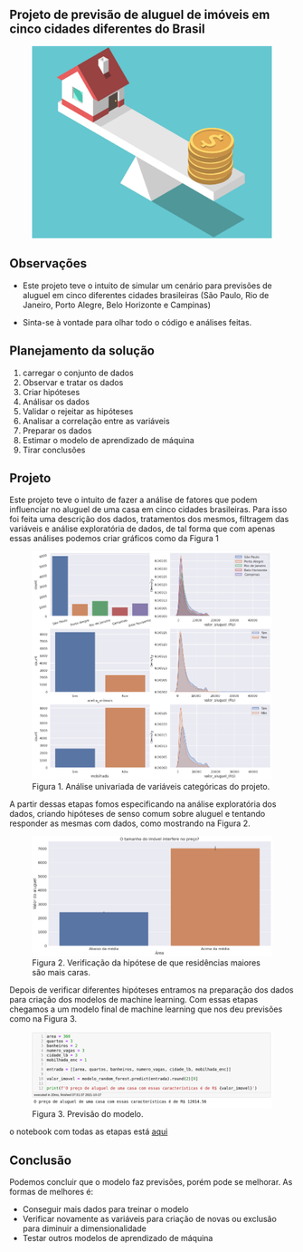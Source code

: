 ## Projeto de previsão de aluguel de imóveis em cinco cidades diferentes do Brasil

<figure>
  <img src="./imagens/aluguel1.jpg " alt="Figura 1" />
</figure>

## Observações
* Este projeto teve o intuito de simular um cenário para previsões de aluguel em cinco diferentes cidades brasileiras (São Paulo, Rio de Janeiro, Porto Alegre, Belo Horizonte e Campinas)

* Sinta-se à vontade para olhar todo o código e análises feitas.

## Planejamento da solução
1. carregar o conjunto de dados
2. Observar e tratar os dados
3. Criar hipóteses
4. Análisar os dados
5. Validar o rejeitar as hipóteses
6. Analisar a correlação entre as variáveis
7. Preparar os dados
8. Estimar o modelo de aprendizado de máquina
9. Tirar conclusões

## Projeto

Este projeto teve o intuito de fazer a análise de fatores que podem influenciar no aluguel de uma casa em cinco cidades brasileiras. Para isso foi feita uma descrição dos dados, tratamentos dos mesmos,  filtragem das variáveis e análise exploratória de dados, de tal forma que com apenas essas análises podemos criar gráficos como da Figura 1

<figure>
  <img src="./imagens/aluguel2.png " alt="Figura 1" />
  <figcaption>Figura 1. Análise univariada de variáveis categóricas do projeto.</figcaption>
</figure>

A partir dessas etapas fomos especificando na análise exploratória dos dados, criando hipóteses de senso comum sobre aluguel e tentando responder as mesmas com dados, como mostrando na Figura 2.


<figure>
  <img src="./imagens/aluguel3.png " alt="Figura 1" />
  <figcaption>Figura 2. Verificação da hipótese de que residências maiores são mais caras.</figcaption>
</figure>

Depois de verificar diferentes hipóteses entramos na preparação dos dados para criação dos modelos de machine learning. Com essas etapas chegamos a um modelo final de machine learning que nos deu previsões como na Figura 3.

<figure>
  <img src="./imagens/aluguel4.png " alt="Figura 1" />
  <figcaption>Figura 3. Previsão do modelo.</figcaption>
</figure>

o notebook com todas as etapas está [aqui](https://github.com/fhfraga/houses_to_rent/blob/master/houses_to_rent.ipynb)

## Conclusão
Podemos concluir que o modelo faz previsões, porém pode se melhorar. As formas de melhores é:
* Conseguir mais dados para treinar o modelo
* Verificar novamente as variáveis para criação de novas ou exclusão para diminuir a dimensionalidade
* Testar outros modelos de aprendizado de máquina